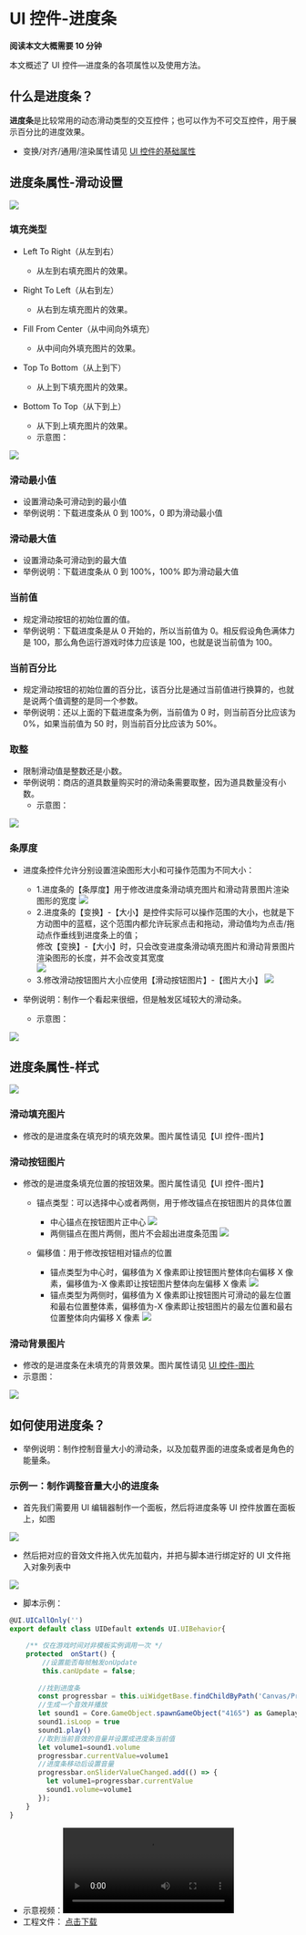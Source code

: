 # UI 控件-进度条

**阅读本文大概需要 10 分钟**

本文概述了 UI 控件—进度条的各项属性以及使用方法。

## 什么是进度条？

**进度条**是比较常用的动态滑动类型的交互控件；也可以作为不可交互控件，用于展示百分比的进度效果。

- 变换/对齐/通用/渲染属性请见 [UI 控件的基础属性](https://docs.ark.online/UI/UIWidget-BaseProperties.html)

## 进度条属性-滑动设置

![](https://wstatic-a1.233leyuan.com/productdocs/static/boxcnHKEAR3vBCE0aQQKrsu5jAe.png)

### 填充类型

- Left To Right（从左到右）

  - 从左到右填充图片的效果。
- Right To Left（从右到左）

  - 从右到左填充图片的效果。
- Fill From Center（从中间向外填充）

  - 从中间向外填充图片的效果。
- Top To Bottom（从上到下）

  - 从上到下填充图片的效果。
- Bottom To Top（从下到上）

  - 从下到上填充图片的效果。
  - 示意图：

![](https://wstatic-a1.233leyuan.com/productdocs/static/boxcnMS9l1t5CRVZnjR4YJc04h1.gif)

### 滑动最小值

- 设置滑动条可滑动到的最小值
- 举例说明：下载进度条从 0 到 100%，0 即为滑动最小值

### 滑动最大值

- 设置滑动条可滑动到的最大值
- 举例说明：下载进度条从 0 到 100%，100% 即为滑动最大值

### 当前值

- 规定滑动按钮的初始位置的值。
- 举例说明：下载进度条是从 0 开始的，所以当前值为 0。相反假设角色满体力是 100，那么角色运行游戏时体力应该是 100，也就是说当前值为 100。

### 当前百分比

- 规定滑动按钮的初始位置的百分比，该百分比是通过当前值进行换算的，也就是说两个值调整的是同一个参数。
- 举例说明：还以上面的下载进度条为例，当前值为 0 时，则当前百分比应该为 0%，如果当前值为 50 时，则当前百分比应该为 50%。

### 取整

- 限制滑动值是整数还是小数。
- 举例说明：商店的道具数量购买时的滑动条需要取整，因为道具数量没有小数。
  - 示意图：

![](https://wstatic-a1.233leyuan.com/productdocs/static/boxcnTYIe9rM8FlqjMwJKFl4dke.gif)

### 条厚度

- 进度条控件允许分别设置渲染图形大小和可操作范围为不同大小：

  - 1.进度条的【条厚度】用于修改进度条滑动填充图片和滑动背景图片渲染图形的宽度
   ![](https://wstatic-a1.233leyuan.com/productdocs/static/boxcnhkpK45mqaE3EK8hPGSn3hJ.gif)
  - 2.进度条的【变换】-【大小】是控件实际可以操作范围的大小，也就是下方动图中的蓝框，这个范围内都允许玩家点击和拖动，滑动值均为点击/拖动点作垂线到进度条上的值；<br />修改【变换】-【大小】时，只会改变进度条滑动填充图片和滑动背景图片渲染图形的长度，并不会改变其宽度
   <br />![](https://wstatic-a1.233leyuan.com/productdocs/static/boxcnwtfzphqdjT9EY0SkdlBkkc.gif)
  - 3.修改滑动按钮图片大小应使用【滑动按钮图片】-【图片大小】
   ![](https://wstatic-a1.233leyuan.com/productdocs/static/boxcnKLl7D9Kdm2wUcEwe6kx5cd.gif)

- 举例说明：制作一个看起来很细，但是触发区域较大的滑动条。

  - 示意图：

![](https://wstatic-a1.233leyuan.com/productdocs/static/boxcnrVwwaRlMZnrIB2g61pfRX8.gif)

## 进度条属性-样式

![](https://wstatic-a1.233leyuan.com/productdocs/static/boxcn5xRKJIBI5F54Ek3JN2eQye.png)

### 滑动填充图片

- 修改的是进度条在填充时的填充效果。图片属性请见【UI 控件-图片】

### 滑动按钮图片

- 修改的是进度条填充位置的按钮效果。图片属性请见【UI 控件-图片】

  - 锚点类型：可以选择中心或者两侧，用于修改锚点在按钮图片的具体位置
    - 中心锚点在按钮图片正中心
![](https://wstatic-a1.233leyuan.com/productdocs/static/boxcn8Ip5e1uOVJ1NzpQvUWCi7f.jpg)
    - 两侧锚点在图片两侧，图片不会超出进度条范围
![](https://wstatic-a1.233leyuan.com/productdocs/static/boxcnrY2JQUtJuBA0fTh3dsGtod.jpg)

  - 偏移值：用于修改按钮相对锚点的位置
    - 锚点类型为中心时，偏移值为 X 像素即让按钮图片整体向右偏移 X 像素，偏移值为-X 像素即让按钮图片整体向左偏移 X 像素
![](https://wstatic-a1.233leyuan.com/productdocs/static/boxcnvuvGza0ltwHdjVPNBHjAXe.png)
    - 锚点类型为两侧时，偏移值为 X 像素即让按钮图片可滑动的最左位置和最右位置整体素，偏移值为-X 像素即让按钮图片的最左位置和最右位置整体向内偏移 X 像素
![](https://wstatic-a1.233leyuan.com/productdocs/static/boxcn8LggdkVE3nqfxk3QM3HZBd.png)

### 滑动背景图片

- 修改的是进度条在未填充的背景效果。图片属性请见 [UI 控件-图片](https://docs.ark.online/UI/UIComponent-Image.html)
- 示意图：

![](https://wstatic-a1.233leyuan.com/productdocs/static/boxcnamAhT67NK0uOhjjqm1Hfbd.png)

## 如何使用进度条？

- 举例说明：制作控制音量大小的滑动条，以及加载界面的进度条或者是角色的能量条。

### 示例一：制作调整音量大小的进度条

- 首先我们需要用 UI 编辑器制作一个面板，然后将进度条等 UI 控件放置在面板上，如图

![](https://wstatic-a1.233leyuan.com/productdocs/static/boxcnrCZY6uUJxUVMcQmacGQLnd.png)

- 然后把对应的音效文件拖入优先加载内，并把与脚本进行绑定好的 UI 文件拖入对象列表中

![](https://wstatic-a1.233leyuan.com/productdocs/static/boxcnAXUw2YPuiVNlLsSChKrO6f.png)

- 脚本示例：

```ts
@UI.UICallOnly('')
export default class UIDefault extends UI.UIBehavior{

    /** 仅在游戏时间对非模板实例调用一次 */
    protected  onStart() { 
        //设置能否每帧触发onUpdate
        this.canUpdate = false;
        
       //找到进度条
       const progressbar = this.uiWidgetBase.findChildByPath('Canvas/ProgressBar') as UI.ProgressBar
       //生成一个音效并播放
       let sound1 = Core.GameObject.spawnGameObject("4165") as Gameplay.Sound
       sound1.isLoop = true
       sound1.play()
       //取到当前音效的音量并设置成进度条当前值
       let volume1=sound1.volume
       progressbar.currentValue=volume1
       //进度条移动后设置音量
       progressbar.onSliderValueChanged.add(() => {
         let volume1=progressbar.currentValue
         sound1.volume=volume1
       });
    }
}
```

- 示意视频：<video controls src="https://cdn.233xyx.com/1681612440566_544.mp4"></video>
- 工程文件：  [点击下载](https://cdn.233xyx.com/1682231334449_333.7z)
